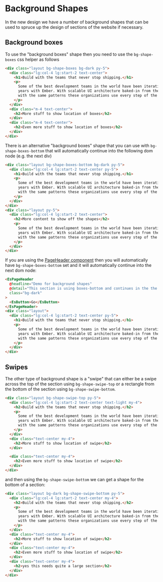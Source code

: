# Background Shapes

In the new design we have a number of background shapes that can be used to spruce up the design of sections of the website if necessary.

## Background boxes

To use the "background boxes" shape then you need to use the `bg-shape-boxes` css helper as follows

```html
<div class="layout bg-shape-boxes bg-dark py-5">
  <div class="lg:col-4 lg:start-2 text-center">
    <h1>Build with the teams that never stop shipping.</h1>
    <p>
      Some of the best development teams in the world have been iterating on their products for
      years with Ember. With scalable UI architecture baked-in from the start, you’ll be working
      with the same patterns these organizations use every step of the way.
    </p>
  </div>
  <div class="m-4 text-center">
    <h2>More stuff to show location of boxes</h2>
  </div>
  <div class="m-4 text-center">
    <h2>Even more stuff to show location of boxes</h2>
  </div>
</div>
```

There is an alternative "background boxes" shape that you can use with `bg-shape-boxes-bottom` that will automatically continue into the following dom node (e.g. the next div)

```html
<div class="layout bg-shape-boxes-bottom bg-dark py-5">
  <div class="lg:col-4 lg:start-2 text-center py-5">
    <h1>Build with the teams that never stop shipping.</h1>
    <p>
      Some of the best development teams in the world have been iterating on their products for
      years with Ember. With scalable UI architecture baked-in from the start, you’ll be working
      with the same patterns these organizations use every step of the way.
    </p>
  </div>
</div>
<div class="layout py-5">
  <div class="lg:col-4 lg:start-2 text-center">
    <h2>More content to show off the shapes</h2>
    <p>
      Some of the best development teams in the world have been iterating on their products for
      years with Ember. With scalable UI architecture baked-in from the start, you’ll be working
      with the same patterns these organizations use every step of the way.
    </p>
  </div>
</div>
```

If you are using the [PageHeader component](/components/page-header/) then you will automatically have `bg-shape-boxes-bottom` set and it will automatically continue into the next dom node:

```html
<EsPageHeader
  @headline="Demo for background shapes"
  @detail="This section is using boxes-bottom and continues in the the next section"
  class="bg-dark"
>
  <EsButton>Go</EsButton>
</EsPageHeader>
<div class="layout">
  <div class="lg:col-4 lg:start-2 text-center py-5">
    <h1>Build with the teams that never stop shipping.</h1>
    <p>
      Some of the best development teams in the world have been iterating on their products for
      years with Ember. With scalable UI architecture baked-in from the start, you’ll be working
      with the same patterns these organizations use every step of the way.
    </p>
  </div>
</div>
```

## Swipes

The other type of background shape is a "swipe" that can either be a swipe across the top of the section using `bg-shape-swipe-top` or a rectangle from the bottom of the section using `bg-shape-swipe-bottom`.

```html
<div class="layout bg-shape-swipe-top py-5">
  <div class="lg:col-4 lg:start-2 text-center text-light my-4">
    <h2>Build with the teams that never stop shipping.</h2>
    <p>
      Some of the best development teams in the world have been iterating on their products for
      years with Ember. With scalable UI architecture baked-in from the start, you’ll be working
      with the same patterns these organizations use every step of the way.
    </p>
  </div>
  <div class="text-center my-4">
    <h2>More stuff to show location of swipe</h2>
  </div>

  <div class="text-center my-4">
    <h2>Even more stuff to show location of swipe</h2>
  </div>
</div>
```

and then using the `bg-shape-swipe-bottom` we can get a shape for the bottom of a section:

```html
<div class="layout bg-dark bg-shape-swipe-bottom py-5">
  <div class="lg:col-4 lg:start-2 text-center my-4">
    <h2>Build with the teams that never stop shipping.</h2>
    <p>
      Some of the best development teams in the world have been iterating on their products for
      years with Ember. With scalable UI architecture baked-in from the start, you’ll be working
      with the same patterns these organizations use every step of the way.
    </p>
  </div>
  <div class="text-center my-4">
    <h2>More stuff to show location of swipe</h2>
  </div>
  <div class="text-center my-4">
    <h2>Even more stuff to show location of swipe</h2>
  </div>
  <div class="text-center my-4">
    <h2>yes this needs quite a large section</h2>
  </div>
</div>
```
